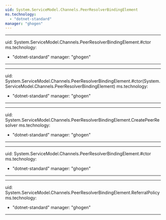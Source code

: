 ```yaml
---
uid: System.ServiceModel.Channels.PeerResolverBindingElement
ms.technology: 
  - "dotnet-standard"
manager: "ghogen"
---
```


---
uid: System.ServiceModel.Channels.PeerResolverBindingElement.#ctor
ms.technology: 
  - "dotnet-standard"
manager: "ghogen"
---

---
uid: System.ServiceModel.Channels.PeerResolverBindingElement.#ctor(System.ServiceModel.Channels.PeerResolverBindingElement)
ms.technology: 
  - "dotnet-standard"
manager: "ghogen"
---

---
uid: System.ServiceModel.Channels.PeerResolverBindingElement.CreatePeerResolver
ms.technology: 
  - "dotnet-standard"
manager: "ghogen"
---

---
uid: System.ServiceModel.Channels.PeerResolverBindingElement.#ctor
ms.technology: 
  - "dotnet-standard"
manager: "ghogen"
---

---
uid: System.ServiceModel.Channels.PeerResolverBindingElement.ReferralPolicy
ms.technology: 
  - "dotnet-standard"
manager: "ghogen"
---
